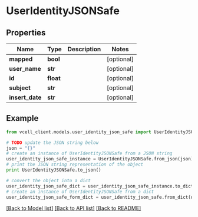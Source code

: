 # UserIdentityJSONSafe


## Properties
Name | Type | Description | Notes
------------ | ------------- | ------------- | -------------
**mapped** | **bool** |  | [optional] 
**user_name** | **str** |  | [optional] 
**id** | **float** |  | [optional] 
**subject** | **str** |  | [optional] 
**insert_date** | **str** |  | [optional] 

## Example

```python
from vcell_client.models.user_identity_json_safe import UserIdentityJSONSafe

# TODO update the JSON string below
json = "{}"
# create an instance of UserIdentityJSONSafe from a JSON string
user_identity_json_safe_instance = UserIdentityJSONSafe.from_json(json)
# print the JSON string representation of the object
print UserIdentityJSONSafe.to_json()

# convert the object into a dict
user_identity_json_safe_dict = user_identity_json_safe_instance.to_dict()
# create an instance of UserIdentityJSONSafe from a dict
user_identity_json_safe_form_dict = user_identity_json_safe.from_dict(user_identity_json_safe_dict)
```
[[Back to Model list]](../README.md#documentation-for-models) [[Back to API list]](../README.md#documentation-for-api-endpoints) [[Back to README]](../README.md)


